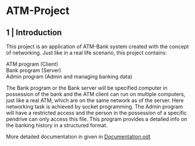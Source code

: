 # ATM-Project
## 1 | Introduction
This project is an application of ATM-Bank system created with the concept of networking. Just like in a real life scenario, this project contains:  
  
  ATM program (Client)  
	Bank program (Server)  
	Admin program (Admin and managing banking data)  
  
The Bank program or the Bank server will be specified computer in possession of the bank and the ATM client can run on multiple computers, just like a real ATM, which are on the same network as of the server. Here networking task is achieved by socket programming.
The Admin program will have a restricted access and the person in the possession of a specific pendrive can only access this file. This program provides a detailed info on the banking history in a structured format.

More detailed documentation in given in [Documentation.odt](Documentation.odt)
